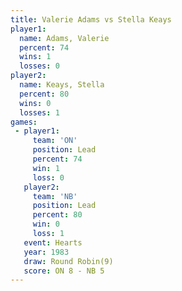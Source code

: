 ```yaml
---
title: Valerie Adams vs Stella Keays
player1:              
  name: Adams, Valerie
  percent: 74         
  wins: 1             
  losses: 0           
player2:              
  name: Keays, Stella 
  percent: 80         
  wins: 0             
  losses: 1           
games:
 - player1:        
     team: 'ON'    
     position: Lead
     percent: 74   
     win: 1        
     loss: 0       
   player2:        
     team: 'NB'    
     position: Lead
     percent: 80   
     win: 0        
     loss: 1       
   event: Hearts       
   year: 1983          
   draw: Round Robin(9)
   score: ON 8 - NB 5  
---
```

